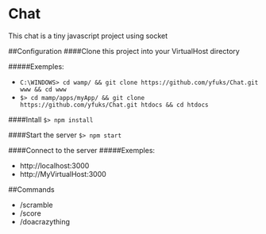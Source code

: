 # Chat

This chat is a tiny javascript project using socket

##Configuration
####Clone this project into your VirtualHost directory

#####Exemples:
- `C:\WINDOWS> cd wamp/ && git clone https://github.com/yfuks/Chat.git www && cd www`
- `$> cd mamp/apps/myApp/ && git clone https://github.com/yfuks/Chat.git htdocs && cd htdocs`

####Intall
`$> npm install`

####Start the server
`$> npm start`

####Connect to the server
#####Exemples:
- http://localhost:3000
- http://MyVirtualHost:3000

##Commands
- /scramble
- /score
- /doacrazything
